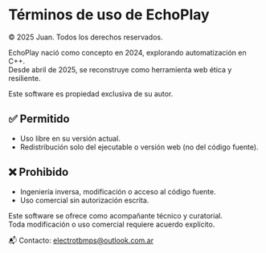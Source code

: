 # Términos de uso de EchoPlay  
© 2025 Juan. Todos los derechos reservados.

EchoPlay nació como concepto en 2024, explorando automatización en C++.  
Desde abril de 2025, se reconstruye como herramienta web ética y resiliente.

Este software es propiedad exclusiva de su autor.

## ✅ Permitido
- Uso libre en su versión actual.
- Redistribución solo del ejecutable o versión web (no del código fuente).

## ❌ Prohibido
- Ingeniería inversa, modificación o acceso al código fuente.
- Uso comercial sin autorización escrita.

Este software se ofrece como acompañante técnico y curatorial.  
Toda modificación o uso comercial requiere acuerdo explícito.

📬 Contacto: [electrotbmps@outlook.com.ar](mailto:electrotbmps@outlook.com.ar)

